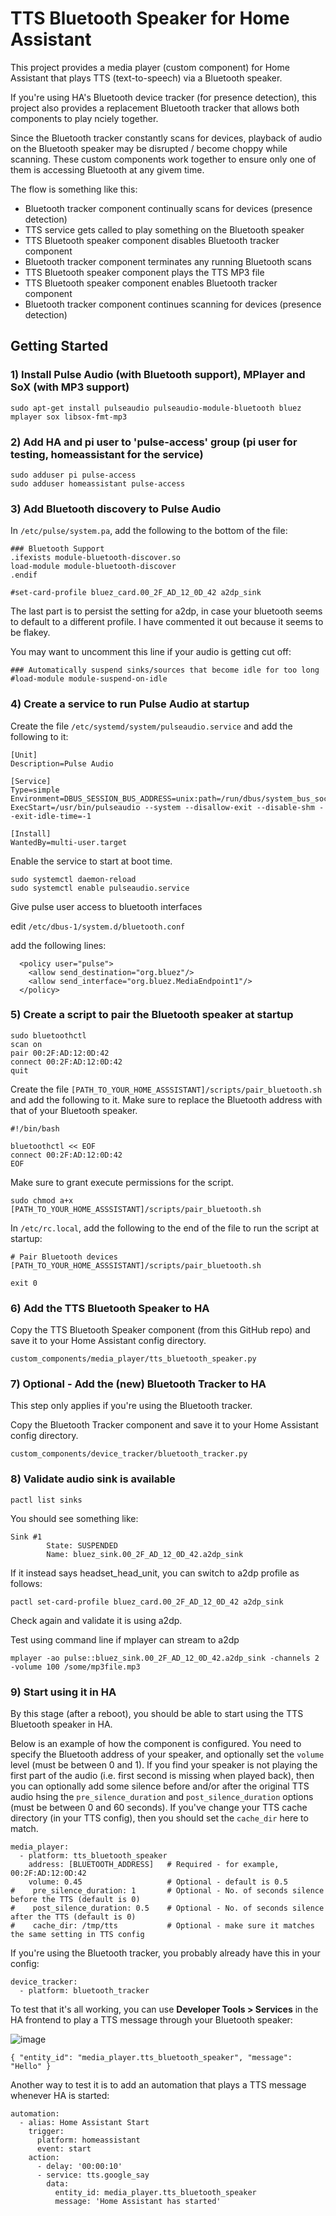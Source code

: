 # TTS Bluetooth Speaker for Home Assistant

This project provides a media player (custom component) for Home Assistant that plays TTS (text-to-speech) via a Bluetooth speaker.

If you're using HA's Bluetooth device tracker (for presence detection), this project also provides a replacement Bluetooth tracker that allows both components to play nciely together.

Since the Bluetooth tracker constantly scans for devices, playback of audio on the Bluetooth speaker may be disrupted / become choppy while scanning. These custom components work together to ensure only one of them is accessing Bluetooth at any givem time.

The flow is something like this:

- Bluetooth tracker component continually scans for devices (presence detection)
- TTS service gets called to play something on the Bluetooth speaker
- TTS Bluetooth speaker component disables Bluetooth tracker component
- Bluetooth tracker component terminates any running Bluetooth scans
- TTS Bluetooth speaker component plays the TTS MP3 file
- TTS Bluetooth speaker component enables Bluetooth tracker component
- Bluetooth tracker component continues scanning for devices (presence detection)

## Getting Started

### 1) Install Pulse Audio (with Bluetooth support), MPlayer and SoX (with MP3 support)

```
sudo apt-get install pulseaudio pulseaudio-module-bluetooth bluez mplayer sox libsox-fmt-mp3
```

### 2) Add HA and pi user to 'pulse-access' group (pi user for testing, homeassistant for the service)

```
sudo adduser pi pulse-access
sudo adduser homeassistant pulse-access
```

### 3) Add Bluetooth discovery to Pulse Audio

In `/etc/pulse/system.pa`, add the following to the bottom of the file:

```
### Bluetooth Support
.ifexists module-bluetooth-discover.so
load-module module-bluetooth-discover
.endif

#set-card-profile bluez_card.00_2F_AD_12_0D_42 a2dp_sink
```

The last part is to persist the setting for a2dp, in case your bluetooth seems to default to a different profile.  I have commented it out because it seems to be flakey.

You may want to uncomment this line if your audio is getting cut off:
```
### Automatically suspend sinks/sources that become idle for too long
#load-module module-suspend-on-idle
```

### 4) Create a service to run Pulse Audio at startup
Create the file `/etc/systemd/system/pulseaudio.service` and add the following to it:

```
[Unit]
Description=Pulse Audio

[Service]
Type=simple
Environment=DBUS_SESSION_BUS_ADDRESS=unix:path=/run/dbus/system_bus_socket
ExecStart=/usr/bin/pulseaudio --system --disallow-exit --disable-shm --exit-idle-time=-1

[Install]
WantedBy=multi-user.target
```

Enable the service to start at boot time.

```
sudo systemctl daemon-reload
sudo systemctl enable pulseaudio.service
```

Give pulse user access to bluetooth interfaces

edit `/etc/dbus-1/system.d/bluetooth.conf`

add the following lines:
```
  <policy user="pulse">
    <allow send_destination="org.bluez"/>
    <allow send_interface="org.bluez.MediaEndpoint1"/>
  </policy>
```
### 5) Create a script to pair the Bluetooth speaker at startup

```
sudo bluetoothctl
scan on
pair 00:2F:AD:12:0D:42
connect 00:2F:AD:12:0D:42
quit
```

Create the file `[PATH_TO_YOUR_HOME_ASSSISTANT]/scripts/pair_bluetooth.sh` and add the following to it. Make sure to replace the Bluetooth address with that of your Bluetooth speaker.

```
#!/bin/bash

bluetoothctl << EOF
connect 00:2F:AD:12:0D:42
EOF
```
Make sure to grant execute permissions for the script.

```
sudo chmod a+x [PATH_TO_YOUR_HOME_ASSSISTANT]/scripts/pair_bluetooth.sh
```

In `/etc/rc.local`, add the following to the end of the file to run the script at startup:

```
# Pair Bluetooth devices
[PATH_TO_YOUR_HOME_ASSSISTANT]/scripts/pair_bluetooth.sh

exit 0
```

### 6) Add the TTS Bluetooth Speaker to HA

Copy the TTS Bluetooth Speaker component (from this GitHub repo) and save it to your Home Assistant config directory.

```
custom_components/media_player/tts_bluetooth_speaker.py
```

### 7) Optional - Add the (new) Bluetooth Tracker to HA

This step only applies if you're using the Bluetooth tracker.

Copy the Bluetooth Tracker component and save it to your Home Assistant config directory.

```
custom_components/device_tracker/bluetooth_tracker.py
```

### 8) Validate audio sink is available

`pactl list sinks`

You should see something like:

```
Sink #1
        State: SUSPENDED
        Name: bluez_sink.00_2F_AD_12_0D_42.a2dp_sink
```

If it instead says headset_head_unit, you can switch to a2dp profile as follows:

```
pactl set-card-profile bluez_card.00_2F_AD_12_0D_42 a2dp_sink
```

Check again and validate it is using a2dp.

Test using command line if mplayer can stream to a2dp

```
mplayer -ao pulse::bluez_sink.00_2F_AD_12_0D_42.a2dp_sink -channels 2 -volume 100 /some/mp3file.mp3
```


### 9) Start using it in HA

By this stage (after a reboot), you should be able to start using the TTS Bluetooth speaker in HA.

Below is an example of how the component is configured. You need to specify the Bluetooth address of your speaker, and optionally set the `volume` level (must be between 0 and 1). If you find your speaker is not playing the first part of the audio (i.e. first second is missing when played back), then you can optionally add some silence before and/or after the original TTS audio hsing the `pre_silence_duration` and `post_silence_duration` options (must be between 0 and 60 seconds). If you've change your TTS cache directory (in your TTS config), then you should set the `cache_dir` here to match.

```
media_player:
  - platform: tts_bluetooth_speaker
    address: [BLUETOOTH_ADDRESS]   # Required - for example, 00:2F:AD:12:0D:42
    volume: 0.45                   # Optional - default is 0.5
#    pre_silence_duration: 1       # Optional - No. of seconds silence before the TTS (default is 0)
#    post_silence_duration: 0.5    # Optional - No. of seconds silence after the TTS (default is 0)
#    cache_dir: /tmp/tts           # Optional - make sure it matches the same setting in TTS config
```

If you're using the Bluetooth tracker, you probably already have this in your config:

```
device_tracker:
  - platform: bluetooth_tracker
```

To test that it's all working, you can use **Developer Tools > Services** in the HA frontend to play a TTS message through your Bluetooth speaker:

![image](https://user-images.githubusercontent.com/2073827/28092870-4cae28b4-66d8-11e7-8dd5-ab07c73018da.png)

`{ "entity_id": "media_player.tts_bluetooth_speaker", "message": "Hello" }`

Another way to test it is to add an automation that plays a TTS message whenever HA is started:

```
automation: 
  - alias: Home Assistant Start
    trigger:
      platform: homeassistant
      event: start
    action:
      - delay: '00:00:10'
      - service: tts.google_say
        data:
          entity_id: media_player.tts_bluetooth_speaker
          message: 'Home Assistant has started'
```
